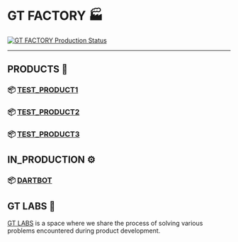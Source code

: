 # GT FACTORY 🏭

[![GT FACTORY Production Status](https://github-readme-activity-graph.vercel.app/graph?username=38GT&custom_title=Production%20Line%20Status&hide_border=true&theme=high-contrast)](https://github.com/ashutosh00710/github-readme-activity-graph)

---

## PRODUCTS 🚀

### 📦 [**TEST_PRODUCT1**](https://github.com/38GT/DARTBOT)
### 📦 [**TEST_PRODUCT2**](https://github.com/38GT/DARTBOT)
### 📦 [**TEST_PRODUCT3**](https://github.com/38GT/DARTBOT)


## IN_PRODUCTION ⚙️
### 📦 [**DARTBOT**](https://github.com/38GT/DARTBOT)

## GT LABS 🔬 

[GT LABS](https://38gt.github.io) is a space where we share the process of solving various problems encountered during product development.

